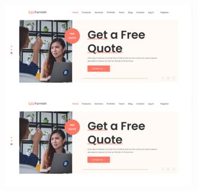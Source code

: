 ![home Image](https://github.com/AlghazHernanda/shop-Ecommerce/blob/main/home.JPG?raw=true)
![home Image](https://github.com/AlghazHernanda/shop-Ecommerce/blob/main/home.JPG?raw=true)
